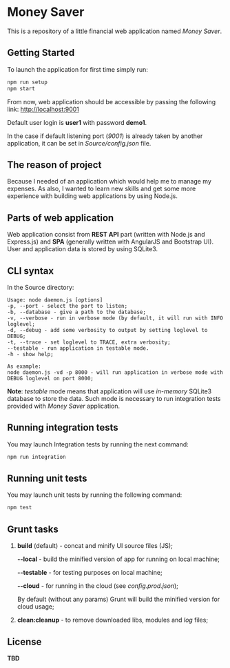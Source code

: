 # Money Saver
This is a repository of a little financial web application named _Money Saver_.

## Getting Started
To launch the application for first time simply run:
```bash
npm run setup
npm start
```
From now, web application should be accessible by passing the following link: [http://localhost:9001](http://localhost:9001)

Default user login is **user1** with password **demo1**.

In the case if default listening port (_9001_) is already taken by another application, it can be set in _Source/config.json_ file.

## The reason of project
Because I needed of an application which would help me to manage my expenses. As also, I wanted to learn new skills and get some more experience with building web applications by using Node.js.

## Parts of web application
Web application consist from **REST API** part (written with Node.js and Express.js) and **SPA** (generally written with AngularJS and Bootstrap UI). User and application data is stored by using SQLite3.

## CLI syntax
In the Source directory:
```
Usage: node daemon.js [options]
-p, --port - select the port to listen;
-b, --database - give a path to the database;
-v, --verbose - run in verbose mode (by default, it will run with INFO loglevel;
-d, --debug - add some verbosity to output by setting loglevel to DEBUG;
-t, --trace - set loglevel to TRACE, extra verbosity;
--testable - run application in testable mode.
-h - show help;

As example:
node daemon.js -vd -p 8000 - will run application in verbose mode with DEBUG loglevel on port 8000;
```
**Note**: _testable_ mode means that application will use _in-memory_ SQLite3 database to store the data. Such mode is necessary to run integration tests provided with _Money Saver_ application.

## Running integration tests

You may launch Integration tests by running the next command:

```bash
npm run integration
```

## Running unit tests

You may launch unit tests by running the following command:

```bash
npm test
```

## Grunt tasks
1. **build** (default) - concat and minify UI source files (JS);
    
    **--local** - build the minified version of app for running on local machine;
    
    **--testable** - for testing purposes on local machine;
    
    **--cloud** - for running in the cloud (see _config.prod.json_);
    
    By default (without any params) Grunt will build the minified version for cloud usage;
    
2. **clean:cleanup** - to remove downloaded libs, modules and _log_ files;

## License
**TBD**

